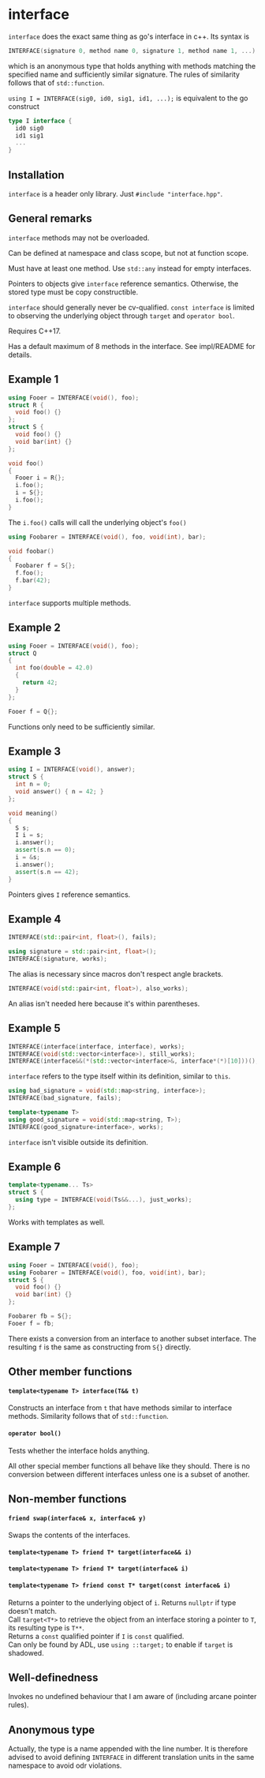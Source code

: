 # interface
`interface` does the exact same thing as go's interface in c++.
Its syntax is

````c++
INTERFACE(signature 0, method name 0, signature 1, method name 1, ...)
````

which is an anonymous type that holds anything with methods matching the specified name and sufficiently similar signature.
The rules of similarity follows that of `std::function`.

`using I = INTERFACE(sig0, id0, sig1, id1, ...);` is equivalent to the go construct

````go
type I interface {
  id0 sig0
  id1 sig1
  ...
}
````

## Installation

`interface` is a header only library. Just `#include "interface.hpp"`.

## General remarks

`interface` methods may not be overloaded.

Can be defined at namespace and class scope, but not at function scope.

Must have at least one method. Use `std::any` instead for empty interfaces.

Pointers to objects give `interface` reference semantics. Otherwise, the stored type must be copy constructible.

`interface` should generally never be cv-qualified. `const interface` is limited to observing the underlying object through `target` and `operator bool`.

Requires C++17.

Has a default maximum of 8 methods in the interface. See impl/README for details.

## Example 1

````c++
using Fooer = INTERFACE(void(), foo);
struct R {
  void foo() {}
};
struct S {
  void foo() {} 
  void bar(int) {}
};

void foo()
{
  Fooer i = R{};
  i.foo();
  i = S{};
  i.foo();
}
````

The `i.foo()` calls will call the underlying object's `foo()`

````c++
using Foobarer = INTERFACE(void(), foo, void(int), bar);

void foobar()
{
  Foobarer f = S{};
  f.foo();
  f.bar(42);
}
````

`interface` supports multiple methods.

## Example 2

````c++
using Fooer = INTERFACE(void(), foo);
struct Q
{
  int foo(double = 42.0)
  {
    return 42;
  }
};

Fooer f = Q{};
````

Functions only need to be sufficiently similar.

## Example 3

````c++
using I = INTERFACE(void(), answer);
struct S {
  int n = 0;
  void answer() { n = 42; }
};

void meaning()
{
  S s;
  I i = s;
  i.answer();
  assert(s.n == 0);
  i = &s;
  i.answer();
  assert(s.n == 42);
}
````

Pointers gives `I` reference semantics.

## Example 4

````c++
INTERFACE(std::pair<int, float>(), fails);

using signature = std::pair<int, float>();
INTERFACE(signature, works);
````

The alias is necessary since macros don't respect angle brackets.

````c++
INTERFACE(void(std::pair<int, float>), also_works);
````

An alias isn't needed here because it's within parentheses.

## Example 5

````c++
INTERFACE(interface(interface, interface), works);
INTERFACE(void(std::vector<interface>), still_works);
INTERFACE(interface&&(*(std::vector<interface>&, interface*(*)[10]))(), this_is_fine);
````

`interface` refers to the type itself within its definition, similar to `this`.

````c++
using bad_signature = void(std::map<string, interface>);
INTERFACE(bad_signature, fails);

template<typename T>
using good_signature = void(std::map<string, T>);
INTERFACE(good_signature<interface>, works);
````

`interface` isn't visible outside its definition.

## Example 6

````c++
template<typename... Ts>
struct S {
  using type = INTERFACE(void(Ts&&...), just_works);
};
````

Works with templates as well.

## Example 7

````c++
using Fooer = INTERFACE(void(), foo);
using Foobarer = INTERFACE(void(), foo, void(int), bar);
struct S {
  void foo() {} 
  void bar(int) {}
};

Foobarer fb = S{};
Fooer f = fb;
````

There exists a conversion from an interface to another subset interface. The resulting `f` is the same as constructing from `S{}` directly.

## Other member functions

#### `template<typename T> interface(T&& t)`
Constructs an interface from `t` that have methods similar to interface methods. Similarity follows that of `std::function`.

#### `operator bool()`
Tests whether the interface holds anything.

All other special member functions all behave like they should.
There is no conversion between different interfaces unless one is a subset of another.

## Non-member functions

#### `friend swap(interface& x, interface& y)`
Swaps the contents of the interfaces.

#### `template<typename T> friend T* target(interface&& i)`
#### `template<typename T> friend T* target(interface& i)`
#### `template<typename T> friend const T* target(const interface& i)`
Returns a pointer to the underlying object of `i`. Returns `nullptr` if type doesn't match.  
Call `target<T*>` to retrieve the object from an interface storing a pointer to `T`, its resulting type is `T**`.  
Returns a `const` qualified pointer if `I` is `const` qualified.  
Can only be found by ADL, use `using ::target;` to enable if `target` is shadowed.

## Well-definedness

Invokes no undefined behaviour that I am aware of (including arcane pointer rules).

## Anonymous type

Actually, the type is a name appended with the line number. It is therefore advised to avoid defining `INTERFACE` in different translation units in the same namespace to avoid odr violations.

